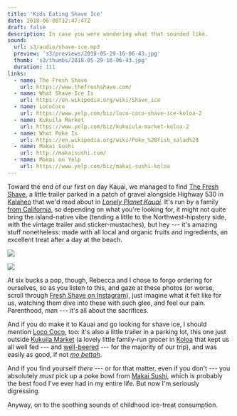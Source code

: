 ```yaml
---
title: 'Kids Eating Shave Ice'
date: 2018-06-08T12:47:47Z
draft: false
description: In case you were wondering what that sounded like.
sound:
  url: s3/audio/shave-ice.mp3
  preview: 's3/previews/2018-05-29-16-06-43.jpg'
  thumb: 's3/thumbs/2018-05-29-16-06-43.jpg'
  duration: 111
links:
  - name: The Fresh Shave
    url: https://www.thefreshshave.com/
  - name: What Shave Ice Is
    url: https://en.wikipedia.org/wiki/Shave_ice
  - name: LocoCoco
    url: https://www.yelp.com/biz/loco-coco-shave-ice-koloa-2
  - name: Kukuila Market
    url: https://www.yelp.com/biz/kukuiula-market-koloa-2
  - name: What Poke Is
    url: https://en.wikipedia.org/wiki/Poke_%28fish_salad%29
  - name: Makai Sushi
    url: http://makaisushi.com/
  - name: Makai on Yelp
    url: https://www.yelp.com/biz/makai-sushi-koloa
---
```


Toward the end of our first on day Kauai, we managed to find [The Fresh Shave](https://www.yelp.com/biz/the-fresh-shave-kalaheo-8), a little trailer parked in a patch of gravel alongside Highway 530 in [Kalaheo](https://www.google.com/maps/place/Kalaheo,+HI+96741/@22.0426634,-159.5858023,12.05z/data=!4m5!3m4!1s0x7c070456fd3d5f5d:0xdb44269b0af6136!8m2!3d21.9286111!4d-159.5302778) that we'd read about in [_Lonely Planet Kauai_](https://shop.lonelyplanet.com/products/kauai-travel-guide-3). It's run by a family [from California](http://www.thegardenisland.com/2017/01/04/business/local-business-expanding-to-california/), so depending on what you're looking for, it might not quite bring the island-native vibe (tending a little to the Northwest-hipstery side, with the vintage trailer and sticker-mustaches), but hey --- it's amazing stuff nonetheless: made with all local and organic fruits and ingredients, an excellent treat after a day at the beach.

<!-- Huge bummer to have to do this. Way out? -->

![](https://s3.amazonaws.com/cnunciato-website-media/images/2018-05-29-16-07-09.jpg)

![](https://s3.amazonaws.com/cnunciato-website-media/images/2018-05-29-16-06-08.jpg)

At six bucks a pop, though, Rebecca and I chose to forgo ordering for ourselves, so as you listen to this, and gaze at these photos (or worse, scroll through [Fresh Shave on Instagram](https://www.instagram.com/thefreshshave/)), just imagine what it felt like for us, watching them dive into these with such glee, and feel our pain. Parenthood, man --- it's all about the sacrifices.

And if you do make it to Kauai and go looking for shave ice, I should mention [Loco Coco](https://www.yelp.com/biz/loco-coco-shave-ice-koloa-2), too: it's also a little trailer in a parking lot, this one just outside [Kukuila Market](https://www.yelp.com/biz/kukuiula-market-koloa-2) (a lovely little family-run grocer in [Koloa](https://www.google.com/maps/place/Koloa,+HI+96756/@21.9022894,-159.483178,14z/data=!3m1!4b1!4m5!3m4!1s0x7c071b22d045fdc9:0x3452c3c675d8981c!8m2!3d21.9066667!4d-159.4691667) that kept us all well fed --- and [well-beered](https://konabrewingco.com/our-beers/) --- for the majority of our trip), and was easily as good, if not [_mo bettah_](http://bigislandvacation.com/Da_Kine_Pidgin.html).

And if you find yourself _there_ --- or for that matter, even if you don't --- you absolutely _must_ pick up a poke bowl from [Makai Sushi](https://www.yelp.com/biz/makai-sushi-koloa), which is probably the best food I've ever had in my entire life. But now I'm seriously digressing.

Anyway, on to the soothing sounds of childhood ice-treat consumption.
